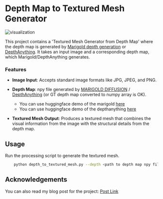 # Depth Map to Textured Mesh Generator

![visualization](teaser.gif)

This project contains a 'Textured Mesh Generator from Depth Map' where the depth map is generated by [Marigold depth generation](https://marigoldmonodepth.github.io/) or [DepthAnything](https://github.com/DepthAnything/Depth-Anything-V2). 
It takes an input image and a corresponding depth map, which Marigold/DepthAnything generates. 

### Features

- **Image Input**: Accepts standard image formats like JPG, JPEG, and PNG.
- **Depth Map**: npy file generated by [MARIGOLD DIFFUSION](https://marigoldmonodepth.github.io/) / [DepthAnything](https://github.com/DepthAnything/Depth-Anything-V2) (or GT depth map converted to numpy array is OK).
    - You can use huggingface demo of the marigold [here](https://huggingface.co/spaces/prs-eth/marigold-lcm)
    - You can use huggingface demo of the depthanything [here]([https://huggingface.co/spaces/prs-eth/marigold-lcm](https://huggingface.co/spaces/depth-anything/Depth-Anything-V2))

- **Textured Mesh Output**: Produces a textured mesh that combines the visual information from the image with the structural details from the depth map.

## Usage
Run the processing script to generate the textured mesh.

```bash
    python depth_to_textured_mesh.py --depth <path to depth map npy file> --image <path to input image file>
```

## Acknowledgements

You can also read my blog post for the project: [Post Link](https://velog.io/@gjghks950/Diffusion-%EC%B6%94%EC%A0%95%ED%95%9C-Depth-Map-%EC%9D%84-%EC%9D%B4%EC%9A%A9%ED%95%B4-Textured-Mesh-%EB%A7%8C%EB%93%A4%EC%96%B4%EB%B3%B4%EA%B8%B0-feat.-Marigold)
